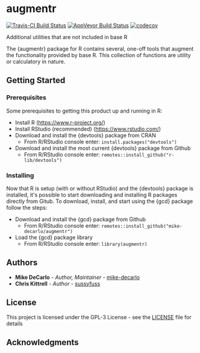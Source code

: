 # augmentr
[![Travis-CI Build Status](https://travis-ci.org/mike-decarlo/augmentr.svg?branch=master)](https://travis-ci.org/mike-decarlo/augmentr) [![AppVeyor Build Status](https://ci.appveyor.com/api/projects/status/github/mike-decarlo/augmentr?branch=master&svg=true)](https://ci.appveyor.com/project/mike-decarlo/augmentr) [![codecov](https://codecov.io/gh/mike-decarlo/augmentr/branch/master/graph/badge.svg)](https://codecov.io/gh/mike-decarlo/augmentr)

Additional utilities that are not included in base R

The {augmentr} package for R contains several, one-off tools that augment the functionality provided by base R. This collection of functions are utility or calculatory in nature.

## Getting Started

### Prerequisites

Some prerequisites to getting this product up and running in R:
- Install R (https://www.r-project.org/)
- Install RStudio (recommended) (https://www.rstudio.com/)
- Download and install the {devtools} package from CRAN
  - From R/RStudio console enter: <code>install.packages("devtools")</code>
- Download and install the most current {devtools} package from Github
  - From R/RStudio console enter: <code>remotes::install_github("r-lib/devtools")</code>

### Installing

Now that R is setup (with or without RStudio) and the {devtools} package is installed, it's possible to start downloading and installing R packages directly from Gitub. To download, install, and start using the {gcd} package follow the steps:
- Download and install the {gcd} package from Github
  - From R/RStudio console enter: <code>remotes::install_github("mike-decarlo/augmentr")</code>
- Load the {gcd} package library
  - From R/RStudio console enter: <code>library(augmentr)</code>

## Authors

* **Mike DeCarlo** - *Author, Maintainer* - [mike-decarlo](https://github.com/mike-decarlo)
* **Chris Kittrell** - *Author* - [sussyfuss](https://github.com/sussyfuss)

## License

This project is licensed under the GPL-3 License - see the [LICENSE](LICENSE) file for details

## Acknowledgments
